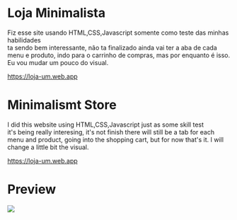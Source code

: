 
# Loja Minimalista
Fiz esse site usando HTML,CSS,Javascript somente como teste das minhas habilidades </br> ta sendo bem interessante, não ta finalizado ainda vai ter a aba de cada menu e produto, indo para o carrinho de compras, mas por enquanto é isso. Eu vou mudar um pouco do visual.

<a target="_blank" href="https://loja-um.web.app">https://loja-um.web.app</a>

# Minimalismt Store
I did this website using HTML,CSS,Javascript just as some skill test </br> it's being really interesing, it's not finish there will still be a tab for each menu and product, going into the shopping cart, but for now that's it. I will change a little bit the visual.

<a target="_blank" href="https://loja-um.web.app">https://loja-um.web.app</a>

# Preview
![](https://media.giphy.com/media/v1.Y2lkPTc5MGI3NjExdGlpdmx6ZWl0cnJlaGRvNnI2c2Y0NjllY2FjYm5nZngwcW9zaHE2YSZlcD12MV9pbnRlcm5hbF9naWZfYnlfaWQmY3Q9Zw/CIe7inSlS14ijATlTG/giphy.gif)
